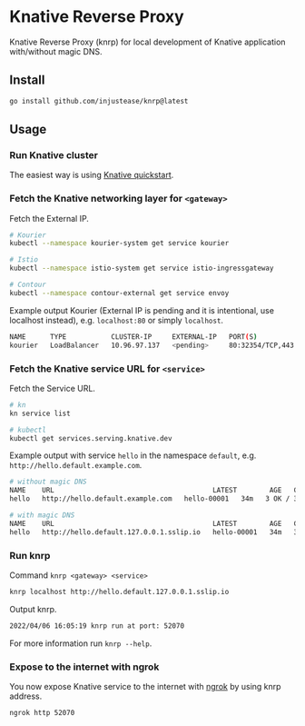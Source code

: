 # Knative Reverse Proxy

Knative Reverse Proxy (knrp) for local development of Knative application with/without magic DNS.

## Install

```bash
go install github.com/injustease/knrp@latest
```

## Usage

### Run Knative cluster

The easiest way is using [Knative quickstart](https://knative.dev/docs/getting-started/quickstart-install/).

### Fetch the Knative networking layer for `<gateway>`

Fetch the External IP.

```bash
# Kourier
kubectl --namespace kourier-system get service kourier

# Istio
kubectl --namespace istio-system get service istio-ingressgateway

# Contour
kubectl --namespace contour-external get service envoy
```

Example output Kourier (External IP is pending and it is intentional, use localhost instead), e.g. `localhost:80` or simply `localhost`.

```bash
NAME      TYPE           CLUSTER-IP     EXTERNAL-IP   PORT(S)                      AGE
kourier   LoadBalancer   10.96.97.137   <pending>     80:32354/TCP,443:32488/TCP   33m
```

### Fetch the Knative service URL for `<service>`

Fetch the Service URL.

```bash
# kn
kn service list

# kubectl
kubectl get services.serving.knative.dev
```

Example output with service `hello` in the namespace `default`, e.g. `http://hello.default.example.com`.

```bash
# without magic DNS
NAME    URL                                       LATEST        AGE   CONDITIONS   READY   REASON
hello   http://hello.default.example.com   hello-00001   34m   3 OK / 3     True    

# with magic DNS
NAME    URL                                       LATEST        AGE   CONDITIONS   READY   REASON
hello   http://hello.default.127.0.0.1.sslip.io   hello-00001   34m   3 OK / 3     True    
```

### Run knrp

Command `knrp <gateway> <service>`

```bash
knrp localhost http://hello.default.127.0.0.1.sslip.io
```

Output knrp.

```bash
2022/04/06 16:05:19 knrp run at port: 52070
```

For more information run `knrp --help`.

### Expose to the internet with ngrok

You now expose Knative service to the internet with [ngrok](https://ngrok.com/) by using knrp address.

```bash
ngrok http 52070
```

